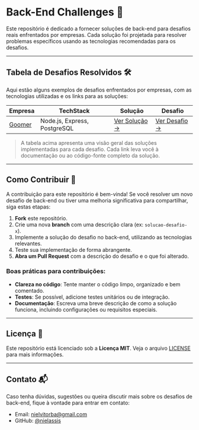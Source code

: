 # Back-End Challenges 🚀

Este repositório é dedicado a fornecer soluções de back-end para desafios reais enfrentados por empresas. Cada solução foi projetada para resolver problemas específicos usando as tecnologias recomendadas para os desafios.

---

## Tabela de Desafios Resolvidos 🛠️

Aqui estão alguns exemplos de desafios enfrentados por empresas, com as tecnologias utilizadas e os links para as soluções:

| **Empresa**                         | **TechStack**                | **Solução**                                                                                | **Desafio**                                                              |
| ----------------------------------- | ---------------------------- | ------------------------------------------------------------------------------------------ | ------------------------------------------------------------------------ |
| [Goomer](https://www.goomer.com.br) | Node.js, Express, PostgreSQL | [Ver Solução ->](https://github.com/nielassis/back-end-challenges/tree/main/goomer-nodejs) | [Ver Desafio ->](https://github.com/goomerdev/job-dev-backend-interview) |

> A tabela acima apresenta uma visão geral das soluções implementadas para cada desafio. Cada link leva você à documentação ou ao código-fonte completo da solução.

---

## Como Contribuir 🤝

A contribuição para este repositório é bem-vinda! Se você resolver um novo desafio de back-end ou tiver uma melhoria significativa para compartilhar, siga estas etapas:

1. **Fork** este repositório.
2. Crie uma nova **branch** com uma descrição clara (ex: `solucao-desafio-x`).
3. Implemente a solução do desafio no back-end, utilizando as tecnologias relevantes.
4. Teste sua implementação de forma abrangente.
5. **Abra um Pull Request** com a descrição do desafio e o que foi alterado.

### Boas práticas para contribuições:

- **Clareza no código**: Tente manter o código limpo, organizado e bem comentado.
- **Testes**: Se possível, adicione testes unitários ou de integração.
- **Documentação**: Escreva uma breve descrição de como a solução funciona, incluindo configurações ou requisitos especiais.

---

## Licença 📝

Este repositório está licenciado sob a **Licença MIT**. Veja o arquivo [LICENSE](LICENSE) para mais informações.

---

## Contato 📬

Caso tenha dúvidas, sugestões ou queira discutir mais sobre os desafios de back-end, fique à vontade para entrar em contato:

- Email: [nielvitorba@gmail.com](mailto:nielvitorba@gmail.com)
- GitHub: [@nielassis](https://github.com/nielassis)
